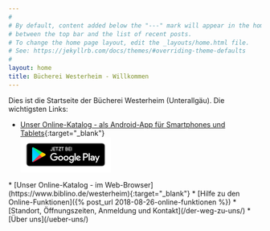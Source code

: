 ```yaml
---
#
# By default, content added below the "---" mark will appear in the home page
# between the top bar and the list of recent posts.
# To change the home page layout, edit the _layouts/home.html file.
# See: https://jekyllrb.com/docs/themes/#overriding-theme-defaults
#
layout: home
title: Bücherei Westerheim - Willkommen
---
```

Dies ist die Startseite der Bücherei Westerheim (Unterallgäu). Die wichtigsten Links:

* [Unser Online-Katalog - als Android-App für Smartphones und Tablets](https://play.google.com/store/apps/details?id=de.meier.burkhard.bibapp){:target="_blank"}
<br><a href='https://play.google.com/store/apps/details?id=de.meier.burkhard.bibapp'>
  <img alt='Jetzt bei Google Play' src='/images/googleplay.de_badge_web_generic.png' width="180px;" height="auto;"/>
</a>
* [Unser Online-Katalog - im Web-Browser](https://www.biblino.de/westerheim){:target="_blank"}
* [Hilfe zu den Online-Funktionen]({% post_url 2018-08-26-online-funktionen %})
* [Standort, Öffnungszeiten, Anmeldung und Kontakt](/der-weg-zu-uns/)
* [Über uns](/ueber-uns/)


